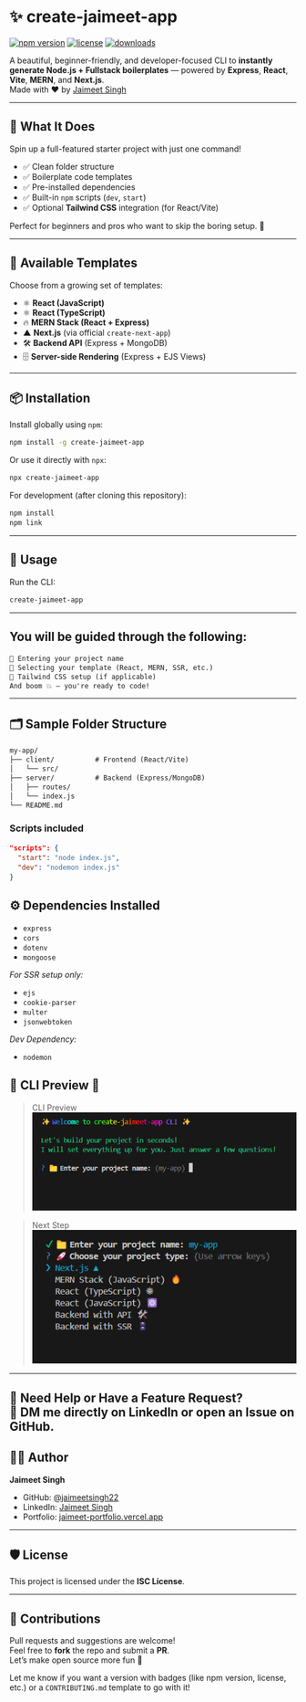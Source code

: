 
# ✨ create-jaimeet-app

[![npm version](https://img.shields.io/npm/v/create-jaimeet-app.svg)](https://www.npmjs.com/package/create-jaimeet-app)
[![license](https://img.shields.io/npm/l/create-jaimeet-app.svg)](https://github.com/jaimeetsingh22/create-jaimeet-app/blob/main/LICENSE)
[![downloads](https://img.shields.io/npm/dt/create-jaimeet-app.svg)](https://www.npmjs.com/package/create-jaimeet-app)


A beautiful, beginner-friendly, and developer-focused CLI to **instantly generate Node.js + Fullstack boilerplates** — powered by **Express**, **React**, **Vite**, **MERN**, and **Next.js**.  
Made with ❤️ by [Jaimeet Singh](https://www.linkedin.com/in/jaimeet-singh-a594b62b0)

---

## 🚀 What It Does

Spin up a full-featured starter project with just one command!

- ✅ Clean folder structure
- ✅ Boilerplate code templates
- ✅ Pre-installed dependencies
- ✅ Built-in `npm` scripts (`dev`, `start`)
- ✅ Optional **Tailwind CSS** integration (for React/Vite)

Perfect for beginners and pros who want to skip the boring setup. 🔧

---

## 🧠 Available Templates

Choose from a growing set of templates:

- ⚛️ **React (JavaScript)**
- ⚛ **React (TypeScript)**
- 🔥 **MERN Stack (React + Express)**
- ▲ **Next.js** (via official `create-next-app`)
- 🛠️ **Backend API** (Express + MongoDB)
- 🗄️ **Server-side Rendering** (Express + EJS Views)

---

## 📦 Installation


Install globally using `npm`:
```bash
npm install -g create-jaimeet-app
```

Or use it directly with `npx`:

```bash
npx create-jaimeet-app
```

For development (after cloning this repository):

```bash
npm install
npm link
```

---

## 🧪 Usage

Run the CLI:

```bash
create-jaimeet-app
```
---
 ## You will be guided through the following:
```
📛 Entering your project name
🧱 Selecting your template (React, MERN, SSR, etc.)
🎨 Tailwind CSS setup (if applicable)
And boom 💥 — you're ready to code!
```
---
## 🗂️ Sample Folder Structure

```
my-app/
├── client/          # Frontend (React/Vite)
│   └── src/
├── server/          # Backend (Express/MongoDB)
│   ├── routes/
│   └── index.js
└── README.md
```
### Scripts included
```json
"scripts": {
  "start": "node index.js",
  "dev": "nodemon index.js"
}
```
## ⚙️ Dependencies Installed

- `express`
- `cors`
- `dotenv`
- `mongoose`

_For SSR setup only:_
- `ejs`
- `cookie-parser`
- `multer`
- `jsonwebtoken`

_Dev Dependency:_
- `nodemon`

## 🌈 CLI Preview 📸 
> CLI Preview  
![CLI preview](image.png) 


> Next Step  
![Next Step](image-1.png)


---
🤝 Need Help or Have a Feature Request? \
💬 DM me directly on LinkedIn
or open an Issue on GitHub.
---

## 🙋‍♂️ Author

**Jaimeet Singh**  
- GitHub: [@jaimeetsingh22](https://github.com/jaimeetsingh22)  
- LinkedIn: [Jaimeet Singh](https://www.linkedin.com/in/jaimeet-singh-a594b62b0)  
- Portfolio: [jaimeet-portfolio.vercel.app](https://jaimeet-portfolio.vercel.app)

---

## 🛡️ License

This project is licensed under the **ISC License**.

---

## 📢 Contributions

Pull requests and suggestions are welcome!  
Feel free to **fork** the repo and submit a **PR**.  
Let’s make open source more fun 🚀


Let me know if you want a version with badges (like npm version, license, etc.) or a `CONTRIBUTING.md` template to go with it!